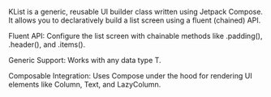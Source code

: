 KList is a generic, reusable UI builder class written using Jetpack Compose. It allows you to declaratively build a list screen using a fluent (chained) API.

Fluent API: Configure the list screen with chainable methods like .padding(), .header(), and .items().

Generic Support: Works with any data type T.

Composable Integration: Uses Compose under the hood for rendering UI elements like Column, Text, and LazyColumn.
